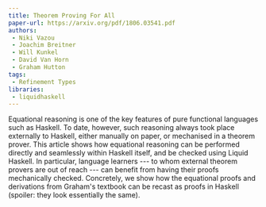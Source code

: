 ```yaml
---
title: Theorem Proving For All
paper-url: https://arxiv.org/pdf/1806.03541.pdf
authors: 
 - Niki Vazou
 - Joachim Breitner
 - Will Kunkel
 - David Van Horn
 - Graham Hutton
tags:
 - Refinement Types
libraries:
 - liquidhaskell
---
```


Equational reasoning is one of the key features of pure functional languages such as Haskell. To date, however, such reasoning always took place externally to Haskell, either manually on paper, or mechanised in a theorem prover. This article shows how equational reasoning can be performed directly and seamlessly within Haskell itself, and be checked using Liquid Haskell. In particular, language learners --- to whom external theorem provers are out of reach --- can benefit from having their proofs mechanically checked. Concretely, we show how the equational proofs and derivations from Graham's textbook can be recast as proofs in Haskell (spoiler: they look essentially the same).
